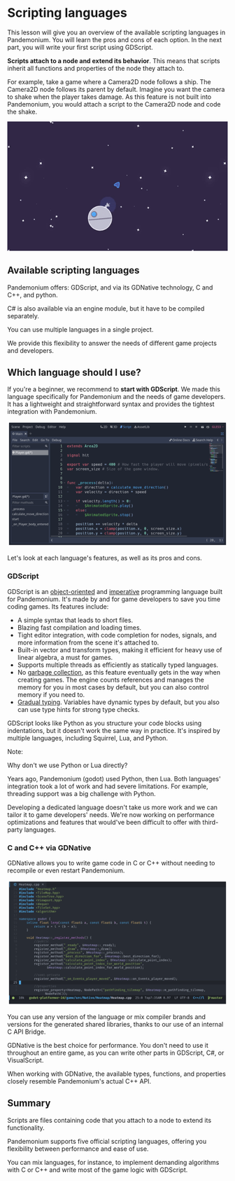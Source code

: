 
# Scripting languages

This lesson will give you an overview of the available scripting languages in
Pandemonium. You will learn the pros and cons of each option. In the next part, you
will write your first script using GDScript.

**Scripts attach to a node and extend its behavior**. This means that scripts
inherit all functions and properties of the node they attach to.

For example, take a game where a Camera2D node follows a ship. The Camera2D node
follows its parent by default. Imagine you want the camera to shake when the player
takes damage. As this feature is not built into Pandemonium, you would attach a script
to the Camera2D node and code the shake.

![](img/scripting_camera_shake.gif)

## Available scripting languages

Pandemonium offers: GDScript, and via its GDNative technology, C and C++, and python.

C# is also available via an engine module, but it have to be compiled separately.

You can use multiple languages in a single project.

We provide this flexibility to answer the needs of different game projects and
developers.

## Which language should I use?

If you're a beginner, we recommend to **start with GDScript**. We made this
language specifically for Pandemonium and the needs of game developers. It has a
lightweight and straightforward syntax and provides the tightest integration
with Pandemonium.

![](img/scripting_gdscript.png)

Let's look at each language's features, as well as its pros and cons.

### GDScript

GDScript is an
[object-oriented](https://en.wikipedia.org/wiki/Object-oriented_programming) and
[imperative](https://en.wikipedia.org/wiki/Imperative_programming)
programming language built for Pandemonium. It's made by and for game developers
to save you time coding games. Its features include:

- A simple syntax that leads to short files.
- Blazing fast compilation and loading times.
- Tight editor integration, with code completion for nodes, signals, and more
  information from the scene it's attached to.
- Built-in vector and transform types, making it efficient for heavy use of
  linear algebra, a must for games.
- Supports multiple threads as efficiently as statically typed languages.
- No [garbage collection](https://en.wikipedia.org/wiki/Garbage_collection_(computer_science)), as
  this feature eventually gets in the way when creating games. The engine counts
  references and manages the memory for you in most cases by default, but you
  can also control memory if you need to.
- [Gradual typing](https://en.wikipedia.org/wiki/Gradual_typing). Variables
  have dynamic types by default, but you also can use type hints for strong type
  checks.

GDScript looks like Python as you structure your code blocks using indentations,
but it doesn't work the same way in practice. It's inspired by multiple
languages, including Squirrel, Lua, and Python.

Note:

Why don't we use Python or Lua directly?

Years ago, Pandemonium (godot) used Python, then Lua. Both languages' integration took a
lot of work and had severe limitations. For example, threading support was a
big challenge with Python.

Developing a dedicated language doesn't take us more work and we can tailor
it to game developers' needs. We're now working on performance optimizations
and features that would've been difficult to offer with third-party
languages.

### C and C++ via GDNative

GDNative allows you to write game code in C or C++ without needing to recompile
or even restart Pandemonium.

![](img/scripting_cpp.png)

You can use any version of the language or mix compiler brands and versions for
the generated shared libraries, thanks to our use of an internal C API Bridge.

GDNative is the best choice for performance. You don't need to use it
throughout an entire game, as you can write other parts in GDScript, C#, or
VisualScript.

When working with GDNative, the available types, functions, and properties
closely resemble Pandemonium's actual C++ API.

## Summary

Scripts are files containing code that you attach to a node to extend its
functionality.

Pandemonium supports five official scripting languages, offering you flexibility
between performance and ease of use.

You can mix languages, for instance, to implement demanding algorithms with C or
C++ and write most of the game logic with GDScript.

